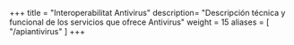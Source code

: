 +++
title       = "Interoperabilitat Antivirus"
description= "Descripción técnica y funcional de los servicios que ofrece Antivirus"
weight      = 15
aliases = [
    "/apiantivirus"
]
+++
